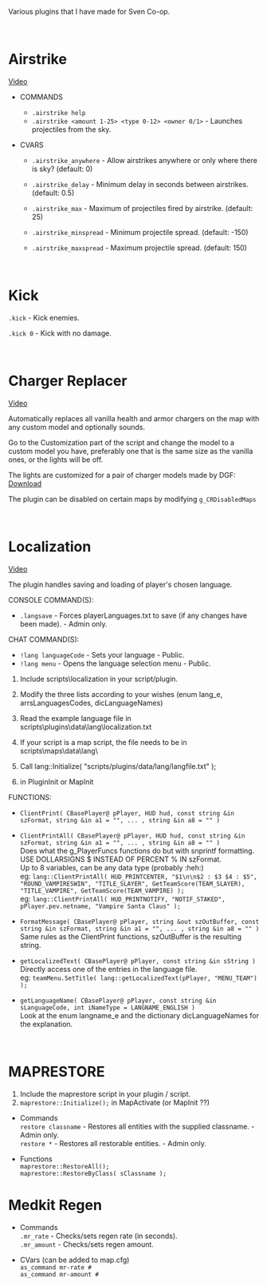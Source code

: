 Various plugins that I have made for Sven Co-op.

<BR>

# Airstrike
[Video](https://youtu.be/PXhFxZDNsbg)
* COMMANDS
    * `.airstrike help`
    * `.airstrike <amount 1-25> <type 0-12> <owner 0/1>` - Launches projectiles from the sky.

* CVARS
    * `.airstrike_anywhere` - Allow airstrikes anywhere or only where there is sky? (default: 0)

    * `.airstrike_delay` - Minimum delay in seconds between airstrikes. (default: 0.5)

    * `.airstrike_max` - Maximum of projectiles fired by airstrike. (default: 25)

    * `.airstrike_minspread` - Minimum projectile spread. (default: -150)

    * `.airstrike_maxspread` - Maximum projectile spread. (default: 150)

<BR>

# Kick

`.kick` - Kick enemies.

`.kick 0` - Kick with no damage.

<BR>

# Charger Replacer
[Video](https://youtu.be/-gEXcbFcpwI)

Automatically replaces all vanilla health and armor chargers on the map with any custom model and optionally sounds.

Go to the Customization part of the script and change the model to a custom model you have, preferably one that is the same size as the vanilla ones, or the lights will be off.

The lights are customized for a pair of charger models made by DGF: [Download](https://gamebanana.com/mods/167509)

The plugin can be disabled on certain maps by modifying `g_CRDisabledMaps`

<BR>

# Localization
[Video](https://youtu.be/4DtyB2vqBKY)  

The plugin handles saving and loading of player's chosen language.  

CONSOLE COMMAND(S):  

* `.langsave` - Forces playerLanguages.txt to save (if any changes have been made). - Admin only.  


CHAT COMMAND(S):  

* `!lang languageCode` - Sets your language - Public.  
* `!lang menu` - Opens the language selection menu - Public.  

1) Include scripts\localization in your script/plugin.  
2) Modify the three lists according to your wishes (enum lang_e, arrsLanguagesCodes, dicLanguageNames)  

3) Read the example language file in scripts\plugins\data\lang\localization.txt  
4) If your script is a map script, the file needs to be in scripts\maps\data\lang\  

5) Call lang::Initialize( "scripts/plugins/data/lang/langfile.txt" );
6) in PluginInit or MapInit  

FUNCTIONS:  

* `ClientPrint( CBasePlayer@ pPlayer, HUD hud, const string &in szFormat, string &in a1 = "", ... , string &in a8 = "" )`  
* `ClientPrintAll( CBasePlayer@ pPlayer, HUD hud, const string &in szFormat, string &in a1 = "", ... , string &in a8 = "" )`  
Does what the g_PlayerFuncs functions do but with snprintf formatting.  
USE DOLLARSIGNS $ INSTEAD OF PERCENT % IN szFormat.  
Up to 8 variables, can be any data type (probably :heh:)  
eg: `lang::ClientPrintAll( HUD_PRINTCENTER, "$1\n\n$2 : $3 $4 : $5", "ROUND_VAMPIRESWIN", "TITLE_SLAYER", GetTeamScore(TEAM_SLAYER), "TITLE_VAMPIRE", GetTeamScore(TEAM_VAMPIRE) );`  
eg: `lang::ClientPrintAll( HUD_PRINTNOTIFY, "NOTIF_STAKED", pPlayer.pev.netname, "Vampire Santa Claus" );`  

* `FormatMessage( CBasePlayer@ pPlayer, string &out szOutBuffer, const string &in szFormat, string &in a1 = "", ... , string &in a8 = "" )`  
Same rules as the ClientPrint functions, szOutBuffer is the resulting string.  

* `getLocalizedText( CBasePlayer@ pPlayer, const string &in sString )`  
Directly access one of the entries in the language file.  
eg: `teamMenu.SetTitle( lang::getLocalizedText(pPlayer, "MENU_TEAM") );`  

* `getLanguageName( CBasePlayer@ pPlayer, const string &in sLanguageCode, int iNameType = LANGNAME_ENGLISH )`  
Look at the enum langname_e and the dictionary dicLanguageNames for the explanation.  

<BR>

# MAPRESTORE

1) Include the maprestore script in your plugin / script.
2) `maprestore::Initialize();` in MapActivate (or MapInit ??)

* Commands  
`restore classname` - Restores all entities with the supplied classname. - Admin only.  
`restore *` - Restores all restorable entities. - Admin only.

* Functions  
`maprestore::RestoreAll();`  
`maprestore::RestoreByClass( sClassname );`  


# Medkit Regen

* Commands  
`.mr_rate` - Checks/sets regen rate (in seconds).  
`.mr_amount` - Checks/sets regen amount.

* CVars (can be added to map.cfg)  
`as_command mr-rate #`  
`as_command mr-amount #`

<BR>


